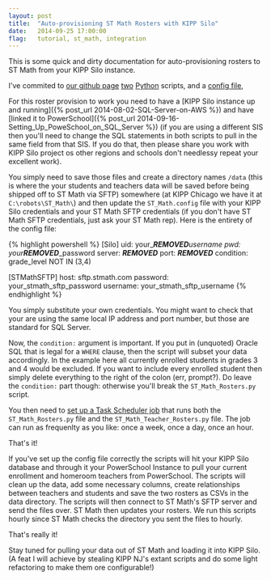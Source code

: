 ```yaml
---
layout: post
title:  "Auto-provisioning ST Math Rosters with KIPP Silo"
date:   2014-09-25 17:00:00
flag:   tutorial, st_math, integration
---
```


This is some quick and dirty documentation for auto-provisioning rosters to ST Math from your KIPP Silo instance.

I've commited to [our github page](http://www.github.com/kippdata/***REMOVED***) [two](https://github.com/kippdata/***REMOVED***/blob/master/scripts/Ed_Tech_Integrations/ST_Math/ST_Math_Rosters.py) [Python](https://github.com/kippdata/***REMOVED***/blob/master/scripts/Ed_Tech_Integrations/ST_Math/ST_Math_Teacher_Rosters.py) scripts, and a [config file](https://github.com/kippdata/***REMOVED***/blob/master/scripts/Ed_Tech_Integrations/ST_Math/ST_Math.config), 

For this roster provision to work you need to have a [KIPP Silo instance up and running]({% post_url 2014-08-02-SQL-Server-on-AWS %}) and have [linked it to PowerSchool]({% post_url 2014-09-16-Setting_Up_PoweSchool_on_SQL_Server %}) (if you are using a different SIS then you'll need to change the SQL statements in both scripts to pull in the same field from that SIS.  If  you do that, then please share you work with KIPP Silo project os other regions and schools don't needlessy repeat your excellent work).

You simply need to save those files and create a directory names `/data` (this is where the your students and teachers data will be saved before being shipped off to ST Math via SFTP) somewhere (at KIPP Chicago we have it at `C:\robots\ST_Math\`) and then update the `ST_Math.config` file with your KIPP Silo credentials and your ST Math SFTP credentials (if you don't have ST Math SFTP credentials, just ask your ST Math rep).  Here is the entirety of the config file:

{% highlight powershell %}
[Silo]
uid: your_***REMOVED***_username
pwd: your_***REMOVED***_password
server: ***REMOVED***
port: ***REMOVED***
condition: grade_level NOT IN (3,4)

[STMathSFTP]
host: sftp.stmath.com
password: your_stmath_sftp_password
username: your_stmath_sftp_username
{% endhighlight %}

You simply substitute your own credentials.  You might want to check that your are using the same local IP address and port number, but those are standard for SQL Server.

Now, the `condition:` argument is important.  If you put in (unquoted) Oracle SQL that is legal for a `WHERE` clause, then the script will subset your data accordingly.  In the example here all  currently enrolled students in grades 3 and 4 would be excluded. If you want to include every enrolled student then simply delete everything to the right of the colon (err, prompt?).  Do leave the `condition:` part though: otherwise you'll break the `ST_Math_Rosters.py` script. 

You then need to [set up a Task Scheduler job](http://technet.microsoft.com/en-us/library/cc766428.aspx) that runs both the `ST_Math_Rosters.py` file and the `ST_Math_Teacher_Rosters.py` file.  The job can run as frequenlty as you like: once a week, once a day, once an hour.   

That's it!  

If you've set up the config file correctly the scripts will hit your KIPP Silo database and through it your PowerSchool Instance to pull your current enrollment and homeroom teachers from PowerSchool.  The scripts will clean up the data, add some necessary columns, create relationships between teachers and students and save the two rosters as CSVs in the data directory.  The scripts will then connect to ST Math's SFTP server and send the files over.  ST Math then updates your rosters.  We run this scripts hourly since ST Math checks the directory you sent the files to hourly.

That's really it!

Stay tuned for pulling your data out of ST Math and loading it into KIPP Silo. (A feat I will achieve by stealing KIPP NJ's extant scripts and do some light refactoring to make them ore configurable!) 